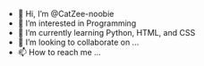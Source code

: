 - 👋 Hi, I’m @CatZee-noobie
- 👀 I’m interested in Programming
- 🌱 I’m currently learning Python, HTML, and CSS
- 💞️ I’m looking to collaborate on ...
- 📫 How to reach me ...

<!---
CatZee-noobie/CatZee-noobie is a ✨ special ✨ repository because its `README.md` (this file) appears on your GitHub profile.
You can click the Preview link to take a look at your changes.
--->
